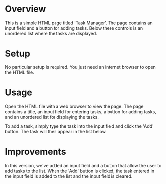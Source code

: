 # Overview

This is a simple HTML page titled 'Task Manager'. The page contains an input field and a button for adding tasks. Below these controls is an unordered list where the tasks are displayed.

# Setup

No particular setup is required. You just need an internet browser to open the HTML file.

# Usage

Open the HTML file with a web browser to view the page. The page contains a title, an input field for entering tasks, a button for adding tasks, and an unordered list for displaying the tasks.

To add a task, simply type the task into the input field and click the 'Add' button. The task will then appear in the list below.

# Improvements

In this version, we've added an input field and a button that allow the user to add tasks to the list. When the 'Add' button is clicked, the task entered in the input field is added to the list and the input field is cleared.
